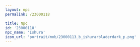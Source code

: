 ```yaml
---
layout: npc
permalink: /23000118

title: Npc
id: '23000118'
npc_name: 'Ishura'
icon_url: 'portrait/mob/23000113_b_ishurarbladerdark_p.png'
---
```

